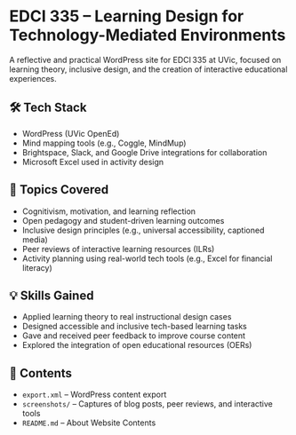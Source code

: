 # EDCI 335 – Learning Design for Technology-Mediated Environments

A reflective and practical WordPress site for EDCI 335 at UVic, focused on learning theory, inclusive design, and the creation of interactive educational experiences.

## 🛠️ Tech Stack
- WordPress (UVic OpenEd)
- Mind mapping tools (e.g., Coggle, MindMup)
- Brightspace, Slack, and Google Drive integrations for collaboration
- Microsoft Excel used in activity design

## 🧠 Topics Covered
- Cognitivism, motivation, and learning reflection
- Open pedagogy and student-driven learning outcomes
- Inclusive design principles (e.g., universal accessibility, captioned media)
- Peer reviews of interactive learning resources (ILRs)
- Activity planning using real-world tech tools (e.g., Excel for financial literacy)

## 💡 Skills Gained
- Applied learning theory to real instructional design cases
- Designed accessible and inclusive tech-based learning tasks
- Gave and received peer feedback to improve course content
- Explored the integration of open educational resources (OERs)

## 📁 Contents
- `export.xml` – WordPress content export
- `screenshots/` – Captures of blog posts, peer reviews, and interactive tools
- `README.md` – About Website Contents
